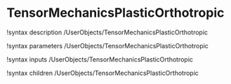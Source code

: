 <!-- MOOSE Documentation Stub: Remove this when content is added. -->

# TensorMechanicsPlasticOrthotropic
!syntax description /UserObjects/TensorMechanicsPlasticOrthotropic

!syntax parameters /UserObjects/TensorMechanicsPlasticOrthotropic

!syntax inputs /UserObjects/TensorMechanicsPlasticOrthotropic

!syntax children /UserObjects/TensorMechanicsPlasticOrthotropic

